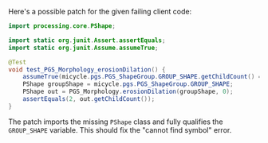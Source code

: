 Here's a possible patch for the given failing client code:

```java
import processing.core.PShape;

import static org.junit.Assert.assertEquals;
import static org.junit.Assume.assumeTrue;

@Test
void test_PGS_Morphology_erosionDilation() {
    assumeTrue(micycle.pgs.PGS_ShapeGroup.GROUP_SHAPE.getChildCount() == 2);
    PShape groupShape = micycle.pgs.PGS_ShapeGroup.GROUP_SHAPE;
    PShape out = PGS_Morphology.erosionDilation(groupShape, 0);
    assertEquals(2, out.getChildCount());
}
```

The patch imports the missing `PShape` class and fully qualifies the `GROUP_SHAPE` variable. This should fix the "cannot find symbol" error.